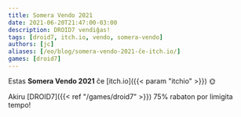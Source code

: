 ```yaml
---
title: Somera Vendo 2021
date: 2021-06-20T21:47:00-03:00
description: DROID7 vendiĝas!
tags: [droid7, itch.io, vendo, somera-vendo]
authors: [jc]
aliases: [/eo/blog/somera-vendo-2021-ĉe-itch.io/]
games: [droid7]
---
```


Estas **Somera Vendo 2021** ĉe [itch.io]({{< param "itchio" >}}) 🌞

Akiru [DROID7]({{< ref "/games/droid7" >}}) 75% rabaton por limigita tempo!
